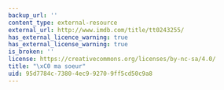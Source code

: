 ```yaml
---
backup_url: ''
content_type: external-resource
external_url: http://www.imdb.com/title/tt0243255/
has_external_licence_warning: true
has_external_license_warning: true
is_broken: ''
license: https://creativecommons.org/licenses/by-nc-sa/4.0/
title: "\xC0 ma soeur"
uid: 95d7784c-7380-4ec9-9270-9ff5cd50c9a8
---
```

